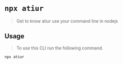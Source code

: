 # `npx atiur`

> Get to know atiur use your command line in nodejs

## Usage
> To use this CLI run the following command.

```sh
npx atiur
```

